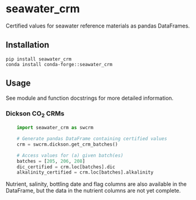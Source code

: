 # seawater_crm

Certified values for seawater reference materials as pandas DataFrames.

## Installation

    pip install seawater_crm
    conda install conda-forge::seawater_crm

## Usage

See module and function docstrings for more detailed information.

### Dickson CO<sub>2</sub> CRMs

```python
    import seawater_crm as swcrm

    # Generate pandas DataFrame containing certified values
    crm = swcrm.dickson.get_crm_batches()

    # Access values for (a) given batch(es)
    batches = [205, 206, 208]
    dic_certified = crm.loc[batches].dic
    alkalinity_certified = crm.loc[batches].alkalinity
```

Nutrient, salinity, bottling date and flag columns are also available in the DataFrame, but the data in the nutrient columns are not yet complete.
